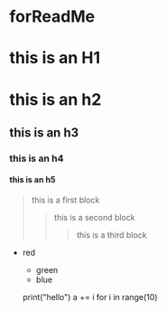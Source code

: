 # forReadMe
this is an H1
=============

# this is an h2
## this is an h3
### this is an h4
#### this is an h5

> this is a first block
>   > this is a second block
>   >   > this is a third block

* red
  + green
  + blue
  
 
  print("hello")
  a += i for i in range(10)
